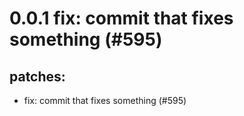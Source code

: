 # 0.0.1 fix: commit that fixes something (#595)

## patches:
* fix: commit that fixes something (#595)

